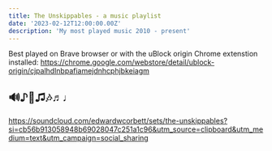 ```yaml
---
title: The Unskippables - a music playlist
date: '2023-02-12T12:00:00.00Z'
description: 'My most played music 2010 - present'
---
```

Best played on Brave browser or with the uBlock origin Chrome extenstion installed: https://chrome.google.com/webstore/detail/ublock-origin/cjpalhdlnbpafiamejdnhcphjbkeiagm

## 🔊♪🎵♫🎶♬♩ 
https://soundcloud.com/edwardwcorbett/sets/the-unskippables?si=cb56b913058948b69028047c251a1c96&utm_source=clipboard&utm_medium=text&utm_campaign=social_sharing